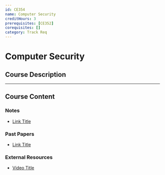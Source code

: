 ```yaml
---
id: CE354
name: Computer Security
creditHours: 3
prerequisites: [CE352]
corequisites: []
category: Track Req
---
```


# Computer Security

## Course Description
<Description>

---

## Course Content

### Notes
- [Link Title](https://link.com)

### Past Papers
- [Link Title](https://link.com)

### External Resources
- [Video Title](https://link.com)
